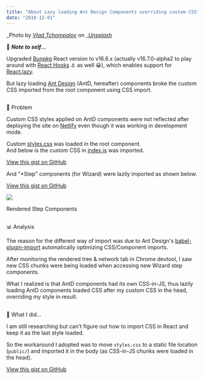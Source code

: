 ```yaml
---
title: "About Lazy loading Ant Design Components overriding custom CSS"
date: "2018-12-01"
---
```


_Photo by _[_Vlad Tchompalov_](https://unsplash.com/photos/dQkXoqQLn40?utm_source=unsplash&utm_medium=referral&utm_content=creditCopyText)_ on _[_Unsplash_](https://unsplash.com/?utm_source=unsplash&utm_medium=referral&utm_content=creditCopyText)

🎵 _**Note to self...**_

Upgraded [Bunpkg](https://bunpkg.com/) React version to v16.6.x (actually v16.7.0-alpha2 to play around with [React Hooks](https://reactjs.org/hooks) ⚓ as well 😀), which enables support for [React.lazy](https://reactjs.org/docs/code-splitting.html#reactlazy).

But lazy loading [Ant Design](https://ant.design/) (AntD, hereafter) components broke the custom CSS imported from the root component using CSS import.

##   
🤔 Problem

Custom CSS styles applied on AntD components were not reflected after deploying the site on [Netlify](https://bunpkg-hooks.netlify.com/) even though it was working in development mode.

Custom [styles.css](https://github.com/dance2die/bunpkg-client/blob/master/src/styles.css) was loaded in the root component.   
And below is the custom CSS in [index.js](https://github.com/dance2die/bunpkg-client/commit/4ee940ea14269a9ac85aa6080d5405cf089504cc#diff-1fdf421c05c1140f6d71444ea2b27638) was imported.

<script src="https://gist.github.com/dance2die/81217485264ccab442ad58026f245433.js"></script>

<a href="https://gist.github.com/dance2die/81217485264ccab442ad58026f245433">View this gist on GitHub</a>

And "\*Step" components (for Wizard) were lazily imported as shown below.

<script src="https://gist.github.com/dance2die/ea0b127fd9a13a274f70b6a8b9afe952.js"></script>

<a href="https://gist.github.com/dance2die/ea0b127fd9a13a274f70b6a8b9afe952">View this gist on GitHub</a>

![](https://www.slightedgecoder.com/wp-content/uploads/2018/12/step-components.jpg)

Rendered Step Components

##   
📊 Analysis

The reason for the different way of import was due to Ant Design's [babel-plugin-import](https://github.com/ant-design/babel-plugin-import) automatically optimizing CSS/Component imports.

After monitoring the rendered tree & network tab in Chrome devtool, I saw new CSS chunks were being loaded when accessing new Wizard step components.

What I realized is that AntD components had its own CSS-in-JS, thus lazily loading AntD components loaded CSS after my custom CSS in the head, overriding my style in result.

##   
👷 What I did...

I am still researching but can't figure out how to import CSS in React and keep it as the last style loaded.

So the workaround I adopted was to move `styles.css` to a static file location (`public/`) and imported it in the body (as CSS-in-JS chunks were loaded in the head).

<script src="https://gist.github.com/dance2die/7a47a15b719a3cf2b2a7979306b04ded.js"></script>

<a href="https://gist.github.com/dance2die/7a47a15b719a3cf2b2a7979306b04ded">View this gist on GitHub</a>
